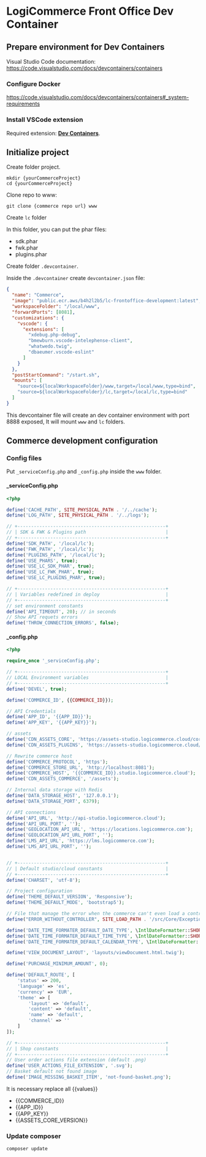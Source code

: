 # LogiCommerce Front Office Dev Container

## Prepare environment for Dev Containers

Visual Studio Code documentation:
<https://code.visualstudio.com/docs/devcontainers/containers>

### Configure Docker

<https://code.visualstudio.com/docs/devcontainers/containers#_system-requirements>

### Install VSCode extension

Required extension: [**Dev Containers**](https://marketplace.visualstudio.com/items?itemName=ms-vscode-remote.remote-containers).

## Initialize project

Create folder project.

```console
mkdir {yourCommerceProject}
cd {yourCommerceProject}
```

Clone repo to www:

```console
git clone {commerce repo url} www
```

Create `lc` folder

In this folder, you can put the phar files:

- sdk.phar
- fwk.phar
- plugins.phar

Create folder `.devcontainer`.

Inside the `.devcontainer` create `devcontainer.json` file:

```json
{
  "name": "Commerce",
  "image": "public.ecr.aws/b4h2l2b5/lc-frontoffice-development:latest",
  "workspaceFolder": "/local/www",
  "forwardPorts": [8081],
  "customizations": {
    "vscode": {
      "extensions": [
        "xdebug.php-debug",
        "bmewburn.vscode-intelephense-client",
        "whatwedo.twig",
        "dbaeumer.vscode-eslint"
      ]
    }
  },
  "postStartCommand": "/start.sh",
  "mounts": [
    "source=${localWorkspaceFolder}/www,target=/local/www,type=bind",
    "source=${localWorkspaceFolder}/lc,target=/local/lc,type=bind"
  ]
}
```

This devcontainer file will create an dev container environment with port 8888
exposed, It will mount `www` and `lc` folders.

## Commerce development configuration

### Config files

Put `_serviceConfig.php` and `_config.php` inside the `www` folder.

#### _serviceConfig.php

```php
<?php

define('CACHE_PATH', SITE_PHYSICAL_PATH . '/../cache');
define('LOG_PATH', SITE_PHYSICAL_PATH . '/../logs');

// +------------------------------------------------------+
// | SDK & FWK & Plugins path                             |
// +------------------------------------------------------+
define('SDK_PATH', '/local/lc');
define('FWK_PATH', '/local/lc');
define('PLUGINS_PATH', '/local/lc');
define('USE_PHARS', true);
define('USE_LC_SDK_PHAR', true);
define('USE_LC_FWK_PHAR', true);
define('USE_LC_PLUGINS_PHAR', true);

// +------------------------------------------------------+
// | Variables redefined in deploy                        |
// +------------------------------------------------------+
// set environment constants
define('API_TIMEOUT', 20); // in seconds
// Show API requets errors
define('THROW_CONNECTION_ERRORS', false);

```

#### _config.php

```php
<?php

require_once '_serviceConfig.php';

// +------------------------------------------------------+
// LOCAL Environment variables                            |
// +------------------------------------------------------+
define('DEVEL', true);

define('COMMERCE_ID', {{COMMERCE_ID}});

// API Credentials
define('APP_ID', '{{APP_ID}}');
define('APP_KEY', '{{APP_KEY}}');

// assets
define('CDN_ASSETS_CORE', 'https://assets-studio.logicommerce.cloud/core/{{ASSETS_CORE_VERSION}}');
define('CDN_ASSETS_PLUGINS', 'https://assets-studio.logicommerce.cloud/plugins');

// Rewrite commerce host
define('COMMERCE_PROTOCOL', 'https');
define('COMMERCE_STORE_URL', 'http://localhost:8081');
define('COMMERCE_HOST', '{{COMMERCE_ID}}.studio.logicommerce.cloud');
define('CDN_ASSETS_COMMERCE', '/assets');

// Internal data storage with Redis
define('DATA_STORAGE_HOST', '127.0.0.1');
define('DATA_STORAGE_PORT', 6379);

// API connections
define('API_URL', 'http://api-studio.logicommerce.cloud');
define('API_URL_PORT', '');
define('GEOLOCATION_API_URL', 'https://locations.logicommerce.com');
define('GEOLOCATION_API_URL_PORT', '');
define('LMS_API_URL', 'https://lms.logicommerce.com');
define('LMS_API_URL_PORT', '');


// +------------------------------------------------------+
// | Default studio/cloud constants                       |
// +------------------------------------------------------+
define('CHARSET', 'utf-8');

// Project configuration
define('THEME_DEFAULT_VERSION', 'Responsive');
define('THEME_DEFAULT_MODE', 'bootstrap5');

// File that manage the error when the commerce can't even load a controller
define("ERROR_WITHOUT_CONTROLLER", SITE_LOAD_PATH . '/src/Core/Exceptions/ErrorWithoutController.php');

define('DATE_TIME_FORMATER_DEFAULT_DATE_TYPE', \IntlDateFormatter::SHORT);
define('DATE_TIME_FORMATER_DEFAULT_TIME_TYPE', \IntlDateFormatter::SHORT);
define('DATE_TIME_FORMATER_DEFAULT_CALENDAR_TYPE', \IntlDateFormatter::GREGORIAN);

define('VIEW_DOCUMENT_LAYOUT', 'layouts/viewDocument.html.twig');

define('PURCHASE_MINIMUM_AMOUNT', 0);

define('DEFAULT_ROUTE', [
    'status' => 200,
    'language' => 'es',
    'currency' => 'EUR',
    'theme' => [
        'layout' => 'default',
        'content' => 'default',
        'name' => 'default',
        'channel' => ''
    ]
]);

// +------------------------------------------------------+
// | Shop constants                                       |
// +------------------------------------------------------+
// User order actions file extension (default .png)
define('USER_ACTIONS_FILE_EXTENSION', '.svg');
// Basket default not found image
define('IMAGE_MISSING_BASKET_ITEM', 'not-found-basket.png');

```

It is necessary replace all {{values}}

- {{COMMERCE_ID}}
- {{APP_ID}}
- {{APP_KEY}}
- {{ASSETS_CORE_VERSION}}

### Update composer

```console
composer update
```
